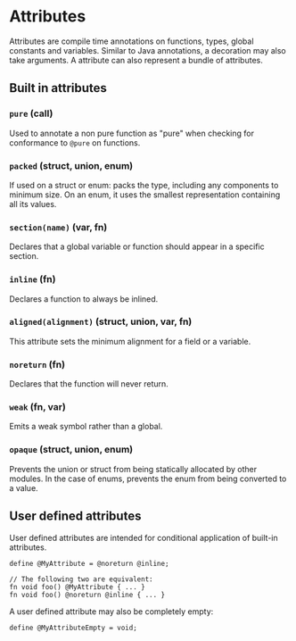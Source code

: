# Attributes

Attributes are compile time annotations on functions, types, global constants and variables. Similar to Java annotations, a decoration may also take arguments. A attribute can also represent a bundle of attributes.

## Built in attributes

### `pure` (call)

Used to annotate a non pure function as "pure" when checking for conformance to `@pure` on 
functions.

### `packed` (struct, union, enum)

If used on a struct or enum: packs the type, including any components to minimum size. On an enum, it uses the smallest representation containing all its values.

### `section(name)` (var, fn)

Declares that a global variable or function should appear in a specific section.

### `inline` (fn)

Declares a function to always be inlined.

### `aligned(alignment)` (struct, union, var, fn)

This attribute sets the minimum alignment for a field or a variable.

### `noreturn` (fn)

Declares that the function will never return.

### `weak` (fn, var)

Emits a weak symbol rather than a global. 

### `opaque` (struct, union, enum)

Prevents the union or struct from being statically allocated by other modules. In the case of enums,
prevents the enum from being converted to a value.

## User defined attributes

User defined attributes are intended for conditional application of built-in attributes.
 
```
define @MyAttribute = @noreturn @inline;

// The following two are equivalent:
fn void foo() @MyAttribute { ... }
fn void foo() @noreturn @inline { ... }
```

A user defined attribute may also be completely empty:

```
define @MyAttributeEmpty = void;
```
